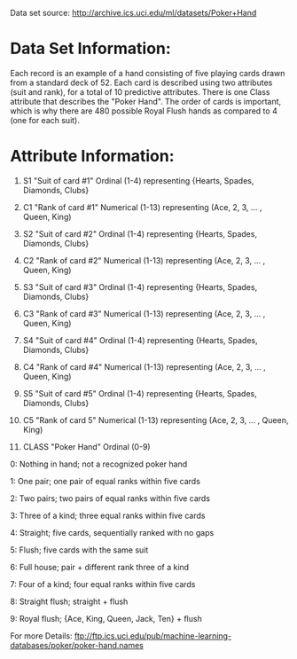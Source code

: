 Data set source: http://archive.ics.uci.edu/ml/datasets/Poker+Hand

# Data Set Information:
Each record is an example of a hand consisting of five playing cards drawn from a standard deck of 52. Each card is described using two attributes (suit and rank), for a total of 10 predictive attributes. There is one Class attribute that describes the "Poker Hand". The order of cards is important, which is why there are 480 possible Royal Flush hands as compared to 4 (one for each suit).

# Attribute Information:

1) S1 "Suit of card #1" 
Ordinal (1-4) representing {Hearts, Spades, Diamonds, Clubs} 

2) C1 "Rank of card #1" 
Numerical (1-13) representing (Ace, 2, 3, ... , Queen, King) 

3) S2 "Suit of card #2" 
Ordinal (1-4) representing {Hearts, Spades, Diamonds, Clubs} 

4) C2 "Rank of card #2" 
Numerical (1-13) representing (Ace, 2, 3, ... , Queen, King) 

5) S3 "Suit of card #3" 
Ordinal (1-4) representing {Hearts, Spades, Diamonds, Clubs} 

6) C3 "Rank of card #3" 
Numerical (1-13) representing (Ace, 2, 3, ... , Queen, King) 

7) S4 "Suit of card #4" 
Ordinal (1-4) representing {Hearts, Spades, Diamonds, Clubs} 

8) C4 "Rank of card #4" 
Numerical (1-13) representing (Ace, 2, 3, ... , Queen, King) 

9) S5 "Suit of card #5" 
Ordinal (1-4) representing {Hearts, Spades, Diamonds, Clubs} 

10) C5 "Rank of card 5" 
Numerical (1-13) representing (Ace, 2, 3, ... , Queen, King) 

11) CLASS "Poker Hand" 
Ordinal (0-9) 

0: Nothing in hand; not a recognized poker hand

1: One pair; one pair of equal ranks within five cards 

2: Two pairs; two pairs of equal ranks within five cards 

3: Three of a kind; three equal ranks within five cards 

4: Straight; five cards, sequentially ranked with no gaps 

5: Flush; five cards with the same suit 

6: Full house; pair + different rank three of a kind  

7: Four of a kind; four equal ranks within five cards 

8: Straight flush; straight + flush 

9: Royal flush; {Ace, King, Queen, Jack, Ten} + flush 

For more Details: ftp://ftp.ics.uci.edu/pub/machine-learning-databases/poker/poker-hand.names

